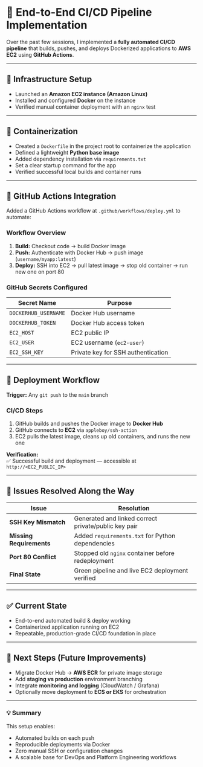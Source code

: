 # 🧾 End-to-End CI/CD Pipeline Implementation

Over the past few sessions, I implemented a **fully automated CI/CD pipeline** that builds, pushes, and deploys Dockerized applications to **AWS EC2** using **GitHub Actions**.

---

## 🔹 Infrastructure Setup
- Launched an **Amazon EC2 instance (Amazon Linux)**
- Installed and configured **Docker** on the instance
- Verified manual container deployment with an `nginx` test

---

## 🔹 Containerization
- Created a `Dockerfile` in the project root to containerize the application
- Defined a lightweight **Python base image**
- Added dependency installation via `requirements.txt`
- Set a clear startup command for the app
- Verified successful local builds and container runs

---

## 🔹 GitHub Actions Integration
Added a GitHub Actions workflow at `.github/workflows/deploy.yml` to automate:

### Workflow Overview
1. **Build:** Checkout code → build Docker image  
2. **Push:** Authenticate with Docker Hub → push image (`username/myapp:latest`)  
3. **Deploy:** SSH into EC2 → pull latest image → stop old container → run new one on port 80  

### GitHub Secrets Configured
| Secret Name | Purpose |
|--------------|----------|
| `DOCKERHUB_USERNAME` | Docker Hub username |
| `DOCKERHUB_TOKEN` | Docker Hub access token |
| `EC2_HOST` | EC2 public IP |
| `EC2_USER` | EC2 username (`ec2-user`) |
| `EC2_SSH_KEY` | Private key for SSH authentication |

---

## 🔹 Deployment Workflow
**Trigger:** Any `git push` to the `main` branch

### CI/CD Steps
1. GitHub builds and pushes the Docker image to **Docker Hub**
2. GitHub connects to **EC2** via `appleboy/ssh-action`
3. EC2 pulls the latest image, cleans up old containers, and runs the new one

**Verification:**  
✅ Successful build and deployment — accessible at  
`http://<EC2_PUBLIC_IP>`

---

## 🔹 Issues Resolved Along the Way
| Issue | Resolution |
|--------|-------------|
| **SSH Key Mismatch** | Generated and linked correct private/public key pair |
| **Missing Requirements** | Added `requirements.txt` for Python dependencies |
| **Port 80 Conflict** | Stopped old `nginx` container before redeployment |
| **Final State** | Green pipeline and live EC2 deployment verified |

---

## ✅ Current State
- End-to-end automated build & deploy working  
- Containerized application running on EC2  
- Repeatable, production-grade CI/CD foundation in place  

---

## 🚀 Next Steps (Future Improvements)
- Migrate Docker Hub → **AWS ECR** for private image storage  
- Add **staging vs production** environment branching  
- Integrate **monitoring and logging** (CloudWatch / Grafana)  
- Optionally move deployment to **ECS or EKS** for orchestration  

---

### 💡 Summary
This setup enables:
- Automated builds on each push  
- Reproducible deployments via Docker  
- Zero manual SSH or configuration changes  
- A scalable base for DevOps and Platform Engineering workflows

